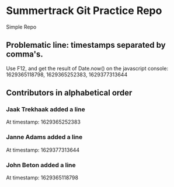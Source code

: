 # Summertrack Git Practice Repo
Simple Repo
## Problematic line: timestamps separated by comma's. 
Use F12, and get the result of Date.now() on the javascript console:
1629365118798, 1629365252383, 1629377313644

## Contributors in alphabetical order
### Jaak Trekhaak added a line
At timestamp: 1629365252383
### Janne Adams added a line
At timestamp: 1629377313644
### John Beton added a line
At timestamp: 1629365118798

